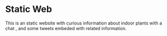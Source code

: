 # Static Web
This is an static website with curious information about indoor plants with a chat , and some tweets embeded with related information.
